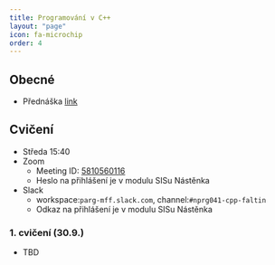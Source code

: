 ```yaml
---
title: Programování v C++
layout: "page"
icon: fa-microchip
order: 4
---
```


## Obecné
- Přednáška [link](https://www.ksi.mff.cuni.cz/teaching/nprg041-web/)

## Cvičení
- Středa 15:40
- Zoom
  - Meeting ID: [5810560116](https://cesnet.zoom.us/j/5810560116)
  - Heslo na přihlášení je v modulu SISu Nástěnka
- Slack
  - workspace:`parg-mff.slack.com`, channel:`#nprg041-cpp-faltin`
  - Odkaz na přihlášení je v modulu SISu Nástěnka

### 1. cvičení (30.9.)
- TBD